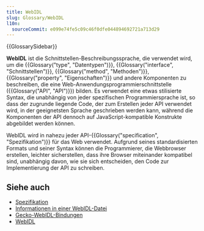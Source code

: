 ```yaml
---
title: WebIDL
slug: Glossary/WebIDL
l10n:
  sourceCommit: e099e74fe5c09c46f0dfe044894692721a713d29
---
```


{{GlossarySidebar}}

**WebIDL** ist die Schnittstellen-Beschreibungssprache, die verwendet wird, um die {{Glossary("type", "Datentypen")}}, {{Glossary("interface", "Schnittstellen")}}, {{Glossary("method", "Methoden")}}, {{Glossary("property", "Eigenschaften")}} und andere Komponenten zu beschreiben, die eine Web-Anwendungsprogrammierschnittstelle ({{Glossary("API", "API")}}) bilden. Es verwendet eine etwas stilisierte Syntax, die unabhängig von jeder spezifischen Programmiersprache ist, so dass der zugrunde liegende Code, der zum Erstellen jeder API verwendet wird, in der geeignetsten Sprache geschrieben werden kann, während die Komponenten der API dennoch auf JavaScript-kompatible Konstrukte abgebildet werden können.

WebIDL wird in nahezu jeder API-{{Glossary("specification", "Spezifikation")}} für das Web verwendet. Aufgrund seines standardisierten Formats und seiner Syntax können die Programmierer, die Webbrowser erstellen, leichter sicherstellen, dass ihre Browser miteinander kompatibel sind, unabhängig davon, wie sie sich entscheiden, den Code zur Implementierung der API zu schreiben.

## Siehe auch

- [Spezifikation](https://webidl.spec.whatwg.org/)
- [Informationen in einer WebIDL-Datei](/de/docs/MDN/Writing_guidelines/Howto/Write_an_api_reference/Information_contained_in_a_WebIDL_file)
- [Gecko-WebIDL-Bindungen](https://firefox-source-docs.mozilla.org/dom/webIdlBindings/index.html)
- [WebIDL](https://en.wikipedia.org/wiki/WebIDL)
